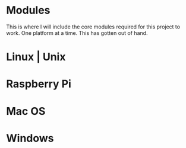 
Modules
======

This is where I will include the core modules required for this project to work.  One platform at a time.  This has gotten out of hand.

# Linux | Unix

# Raspberry Pi

# Mac OS

# Windows
